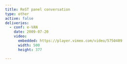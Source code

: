 ```yaml
---
title: ReST panel conversation
type: other
active: false
deliveries:
  - conf: e-VAN
    date: 2009-07-20
    video:
      embedded: https://player.vimeo.com/video/5750409
      width: 500
      height: 377

---
```

